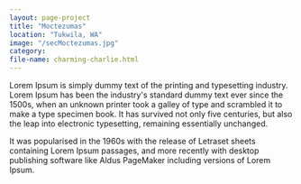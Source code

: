 ```yaml
---
layout: page-project
title: "Moctezumas"
location: "Tukwila, WA"
image: "/secMoctezumas.jpg"
category:
file-name: charming-charlie.html
---
```


Lorem Ipsum is simply dummy text of the printing and typesetting industry. Lorem Ipsum has been the industry's standard dummy text ever since the 1500s, when an unknown printer took a galley of type and scrambled it to make a type specimen book. It has survived not only five centuries, but also the leap into electronic typesetting, remaining essentially unchanged.

It was popularised in the 1960s with the release of Letraset sheets containing Lorem Ipsum passages, and more recently with desktop publishing software like Aldus PageMaker including versions of Lorem Ipsum.
